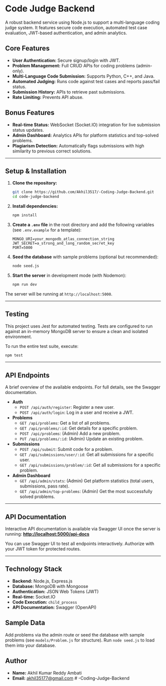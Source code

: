 # Code Judge Backend

A robust backend service using Node.js to support a multi-language coding judge system. It features secure code execution, automated test case evaluation, JWT-based authentication, and admin analytics.

## Core Features
- **User Authentication:** Secure signup/login with JWT.
- **Problem Management:** Full CRUD APIs for coding problems (admin-only).
- **Multi-Language Code Submission:** Supports Python, C++, and Java.
- **Automated Judging:** Runs code against test cases and reports pass/fail status.
- **Submission History:** APIs to retrieve past submissions.
- **Rate Limiting:** Prevents API abuse.

## Bonus Features
- **Real-time Status:** WebSocket (Socket.IO) integration for live submission status updates.
- **Admin Dashboard:** Analytics APIs for platform statistics and top-solved problems.
- **Plagiarism Detection:** Automatically flags submissions with high similarity to previous correct solutions.

---

## Setup & Installation

1.  **Clone the repository:**
    ```bash
    git clone https://github.com/Akhil3517/-Coding-Judge-Backend.git
    cd code-judge-backend
    ```
2.  **Install dependencies:**
    ```bash
    npm install
    ```
3.  **Create a `.env` file** in the root directory and add the following variables (see `.env.example` for a template):
    ```env
    MONGO_URI=your_mongodb_atlas_connection_string
    JWT_SECRET=a_strong_and_long_random_secret_key
    PORT=5000
    ```
4.  **Seed the database** with sample problems (optional but recommended):
    ```bash
    node seed.js
    ```
5.  **Start the server** in development mode (with Nodemon):
    ```bash
    npm run dev
    ```
The server will be running at `http://localhost:5000`.

---

## Testing

This project uses Jest for automated testing. Tests are configured to run against an in-memory MongoDB server to ensure a clean and isolated environment.

To run the entire test suite, execute:
```bash
npm test
```

---

## API Endpoints

A brief overview of the available endpoints. For full details, see the Swagger documentation.

-   **Auth**
    -   `POST /api/auth/register`: Register a new user.
    -   `POST /api/auth/login`: Log in a user and receive a JWT.
-   **Problems**
    -   `GET /api/problems`: Get a list of all problems.
    -   `GET /api/problems/:id`: Get details for a specific problem.
    -   `POST /api/problems`: (Admin) Add a new problem.
    -   `PUT /api/problems/:id`: (Admin) Update an existing problem.
-   **Submissions**
    -   `POST /api/submit`: Submit code for a problem.
    -   `GET /api/submissions/user/:id`: Get all submissions for a specific user.
    -   `GET /api/submissions/problem/:id`: Get all submissions for a specific problem.
-   **Admin Dashboard**
    -   `GET /api/admin/stats`: (Admin) Get platform statistics (total users, submissions, pass rate).
    -   `GET /api/admin/top-problems`: (Admin) Get the most successfully solved problems.

---

## API Documentation

Interactive API documentation is available via Swagger UI once the server is running:
**[http://localhost:5000/api-docs](http://localhost:5000/api-docs)**

You can use Swagger UI to test all endpoints interactively. Authorize with your JWT token for protected routes.

---

## Technology Stack
- **Backend:** Node.js, Express.js
- **Database:** MongoDB with Mongoose
- **Authentication:** JSON Web Tokens (JWT)
- **Real-time:** Socket.IO
- **Code Execution:** `child_process`
- **API Documentation:** Swagger (OpenAPI)

## Sample Data

Add problems via the admin route or seed the database with sample problems (see `models/Problem.js` for structure). Run `node seed.js` to load them into your database.

## Author

- **Name:** Akhil Kumar Reddy Ambati
- **Email:** akhil35177@gmail.com
#   - C o d i n g - J u d g e - B a c k e n d 
 
 